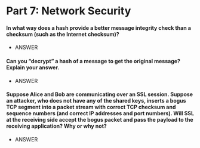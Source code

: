 # Part 7: Network Security

#### In what way does a hash provide a better message integrity check than a checksum (such as the Internet checksum)?
* ANSWER

#### Can you “decrypt” a hash of a message to get the original message? Explain your answer.
* ANSWER

#### Suppose Alice and Bob are communicating over an SSL session. Suppose an attacker, who does not have any of the shared keys, inserts a bogus TCP segment into a packet stream with correct TCP checksum and sequence numbers (and correct IP addresses and port numbers). Will SSL at the receiving side accept the bogus packet and pass the payload to the receiving application? Why or why not?
* ANSWER